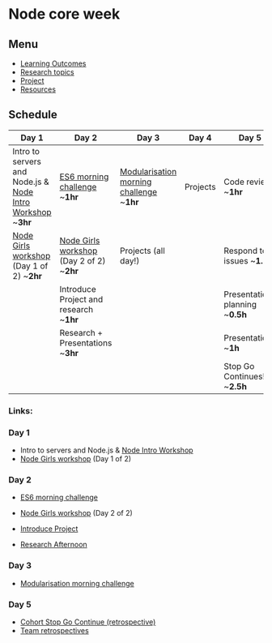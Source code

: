 # Node core week

## Menu

- [Learning Outcomes](./learning-outcomes.md)
- [Research topics](./research-afternoon.md)
- [Project](./project.md)
- [Resources](./resources.md)

## Schedule

Day 1|Day 2|Day 3|Day 4| Day 5 
---|---|---|---|---
Intro to servers and Node.js & [Node Intro Workshop](https://github.com/foundersandcoders/Node-Intro-Workshop) ~**3hr** |[ES6 morning challenge](./morning-challenge-day-2.md) ~**1hr**|[Modularisation morning challenge](./morning-challenge-day-3.md) ~**1hr**| Projects| Code review ~**1hr**
[Node Girls workshop](https://github.com/node-girls/workshop-cms) (Day 1 of 2) ~**2hr**|[Node Girls workshop](https://github.com/node-girls/workshop-cms) (Day 2 of 2) ~**2hr**|Projects (all day!)|| Respond to issues ~**1.5h**
||Introduce Project and research ~**1hr**| || Presentation planning ~**0.5h**
||Research + Presentations ~**3hr**||| Presentations ~**1h** 
||||| Stop Go Continues! ~**2.5h**

### Links:

### Day 1

- Intro to servers and Node.js & [Node Intro Workshop](https://github.com/foundersandcoders/Node-Intro-Workshop)
- [Node Girls workshop](https://github.com/node-girls/workshop-cms) (Day 1 of 2)

### Day 2

- [ES6 morning challenge](./morning-challenge-day-2.md)

- [Node Girls workshop](https://github.com/node-girls/workshop-cms) (Day 2 of 2)

- [Introduce Project](./project.md)

- [Research Afternoon](./research-afternoon.md)


### Day 3

- [Modularisation morning challenge](./morning-challenge-day-3.md)

### Day 5
- [Cohort Stop Go Continue (retrospective)](./retrospectives.md#cohort-retrospective)
- [Team retrospectives](./retrospectives.md#team-retrospective)

